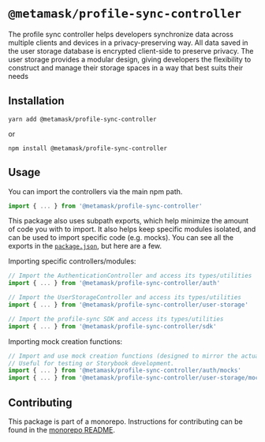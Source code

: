 # `@metamask/profile-sync-controller`

The profile sync controller helps developers synchronize data across multiple clients and devices in a privacy-preserving way. All data saved in the user storage database is encrypted client-side to preserve privacy. The user storage provides a modular design, giving developers the flexibility to construct and manage their storage spaces in a way that best suits their needs

## Installation

`yarn add @metamask/profile-sync-controller`

or

`npm install @metamask/profile-sync-controller`

## Usage

You can import the controllers via the main npm path.

```ts
import { ... } from '@metamask/profile-sync-controller'
```

This package also uses subpath exports, which help minimize the amount of code you with to import. It also helps keep specific modules isolated, and can be used to import specific code (e.g. mocks). You can see all the exports in the [`package.json`](./package.json), but here are a few.

Importing specific controllers/modules:

```ts
// Import the AuthenticationController and access its types/utilities
import { ... } from '@metamask/profile-sync-controller/auth'

// Import the UserStorageController and access its types/utilities
import { ... } from '@metamask/profile-sync-controller/user-storage'

// Import the profile-sync SDK and access its types/utilities
import { ... } from '@metamask/profile-sync-controller/sdk'
```

Importing mock creation functions:

```ts
// Import and use mock creation functions (designed to mirror the actual types).
// Useful for testing or Storybook development.
import { ... } from '@metamask/profile-sync-controller/auth/mocks'
import { ... } from '@metamask/profile-sync-controller/user-storage/mocks'
```

## Contributing

This package is part of a monorepo. Instructions for contributing can be found in the [monorepo README](https://github.com/MetaMask/core#readme).

